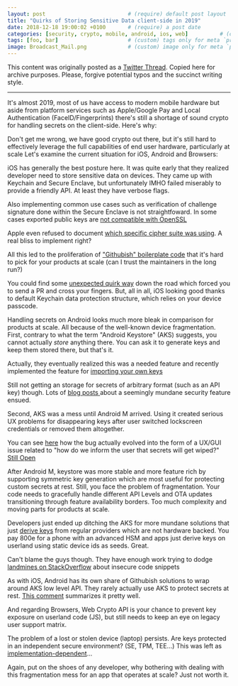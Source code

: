 ```yaml
---
layout: post                          # (require) default post layout
title: "Quirks of Storing Sensitive Data client-side in 2019"                   # (require) a string title
date: 2018-12-18 19:00:02 +0100       # (require) a post date
categories: [security, crypto, mobile, android, ios, web]          # (custom) some categories, but makesure these categories already exists inside path of `category/`
tags: [foo, bar]                      # (custom) tags only for meta `property="article:tag"`
image: Broadcast_Mail.png             # (custom) image only for meta `property="og:image"`, save your image # inside path of `static/img/_posts`
---
```


This content was originally posted as a [Twitter Thread](https://twitter.com/olemoudi/status/1075067288741666817). Copied here for archive purposes. Please, forgive potential typos and the succinct writing style.

---

It's almost 2019, most of us have access to modern mobile hardware but aside from platform services such as Apple/Google Pay and Local Authentication (FaceID/Fingerprints) there's still a shortage of sound crypto for handling secrets on the client-side. Here's why:

Don't get me wrong, we have good crypto out there, but it's still hard to effectively leverage the full capabilities of end user hardware, particularly at scale Let's examine the current situation for iOS, Android and Browsers:

iOS has generally the best posture here. It was quite early that they realized developer need to store sensitive data on devices. They came up with Keychain and Secure Enclave, but unfortunately IMHO failed miserably to provide a friendly API. At least they have verbose flags.

Also implementing common use cases such as verification of challenge signature done within the Secure Enclave is not straightfoward. In some cases exported public keys are [not compatible with OpenSSL](https://forums.developer.apple.com/thread/8030)

Apple even refused to document [which specific cipher suite was using](https://blog.trailofbits.com/2016/06/28/start-using-the-secure-enclave-crypto-api/). A real bliss to implement right?

All this led to the proliferation of ["Githubish" boilerplate code](https://github.com/trailofbits/SecureEnclaveCrypto) that it's hard to pick for your products at scale (can I trust the maintainers in the long run?)

You could find some [unexpected quirk way](https://github.com/square/Valet/pull/116) down the road which forced you to send a PR and cross your fingers. But, all in all, iOS looking good thanks to default Keychain data protection structure, which relies on your device passcode.

Handling secrets on Android looks much more bleak in comparison for products at scale. All because of the well-known device fragmentation. First, contrary to what the term "Android Keystore" (AKS) suggests, you cannot actually *store* anything there. You can ask it to generate keys and keep them stored there, but that's it.

Actually, they eventually realized this was a needed feature and recently implemented the feature for [importing your own keys](https://android-developers.googleblog.com/2018/12/new-keystore-features-keep-your-slice.html)

Still not getting an storage for secrets of arbitrary format (such as an API key) though. Lots of [blog posts ](https://medium.com/@ericfu/securely-storing-secrets-in-an-android-application-501f030ae5a3) about a seemingly mundane security feature ensued.

Second, AKS was a mess until Android M arrived. Using it created serious UX problems for disappearing keys after user switched lockscreen credentials or removed them altogether.

You can see [here](https://issuetracker.google.com/issues/37099642) how the bug actually evolved into the form of a UX/GUI issue related to "how do we inform the user that secrets will get wiped?" [Still Open](https://issuetracker.google.com/issues/37099642)

After Android M, keystore was more stable and more feature rich by supporting symmetric key generation which are most useful for protecting custom secrets at rest. Still, you face the problem of fragmentation. Your code needs to gracefully handle different API Levels and OTA updates transitioning through feature availability borders. Too much complexity and moving parts for products at scale.

Developers just ended up ditching the AKS for more mundane solutions that just [derive keys](https://github.com/tozny/java-aes-crypto/blob/master/aes-crypto/src/main/java/com/tozny/crypto/android/AesCbcWithIntegrity.java#L136) from regular providers which are not hardware backed. You pay 800e for a phone with an advanced HSM and apps just derive keys on userland using static device ids as seeds. Great.

Can't blame the guys though. They have enough work trying to dodge [landmines on StackOverflow](https://nelenkov.blogspot.com/2012/04/using-password-based-encryption-on.html) about insecure code snippets

As with iOS, Android has its own share of Githubish solutions to wrap around AKS low level API. They rarely actually use AKS to protect secrets at rest. [This comment](https://github.com/tozny/java-aes-crypto/blob/master/aes-crypto/src/main/java/com/tozny/crypto/android/AesCbcWithIntegrity.java#L136) summarizes it pretty well.

And regarding Browsers, Web Crypto API is your chance to prevent key exposure on userland code (JS), but still needs to keep an eye on legacy user support matrix.

The problem of a lost or stolen device (laptop) persists. Are keys protected in an independent secure environment? (SE, TPM, TEE...) This was left as [implementation-dependent](https://www.w3.org/TR/WebCryptoAPI/#concepts-key-storage)... 

Again, put on the shoes of any developer, why bothering with dealing with this fragmentation mess for an app that operates at scale? Just not worth it.
